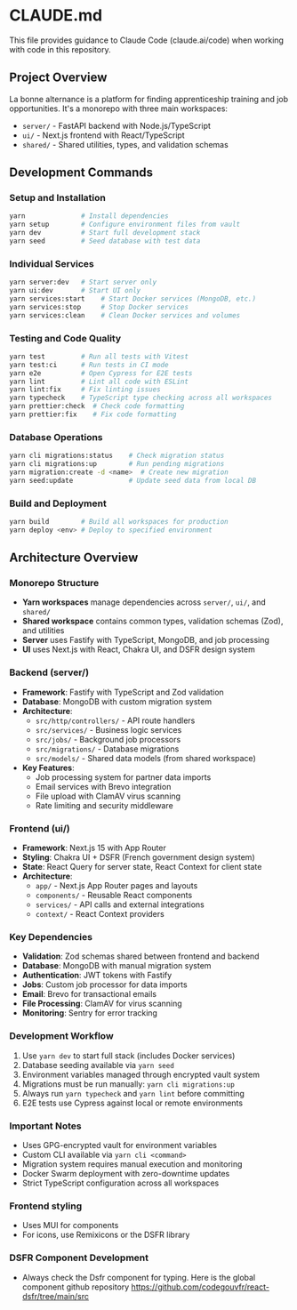 # CLAUDE.md

This file provides guidance to Claude Code (claude.ai/code) when working with code in this repository.

## Project Overview

La bonne alternance is a platform for finding apprenticeship training and job opportunities. It's a monorepo with three main workspaces:

- `server/` - FastAPI backend with Node.js/TypeScript
- `ui/` - Next.js frontend with React/TypeScript
- `shared/` - Shared utilities, types, and validation schemas

## Development Commands

### Setup and Installation

```bash
yarn              # Install dependencies
yarn setup        # Configure environment files from vault
yarn dev          # Start full development stack
yarn seed         # Seed database with test data
```

### Individual Services

```bash
yarn server:dev   # Start server only
yarn ui:dev       # Start UI only
yarn services:start    # Start Docker services (MongoDB, etc.)
yarn services:stop     # Stop Docker services
yarn services:clean    # Clean Docker services and volumes
```

### Testing and Code Quality

```bash
yarn test         # Run all tests with Vitest
yarn test:ci      # Run tests in CI mode
yarn e2e          # Open Cypress for E2E tests
yarn lint         # Lint all code with ESLint
yarn lint:fix     # Fix linting issues
yarn typecheck    # TypeScript type checking across all workspaces
yarn prettier:check  # Check code formatting
yarn prettier:fix    # Fix code formatting
```

### Database Operations

```bash
yarn cli migrations:status    # Check migration status
yarn cli migrations:up        # Run pending migrations
yarn migration:create -d <name>  # Create new migration
yarn seed:update              # Update seed data from local DB
```

### Build and Deployment

```bash
yarn build        # Build all workspaces for production
yarn deploy <env> # Deploy to specified environment
```

## Architecture Overview

### Monorepo Structure

- **Yarn workspaces** manage dependencies across `server/`, `ui/`, and `shared/`
- **Shared workspace** contains common types, validation schemas (Zod), and utilities
- **Server** uses Fastify with TypeScript, MongoDB, and job processing
- **UI** uses Next.js with React, Chakra UI, and DSFR design system

### Backend (server/)

- **Framework**: Fastify with TypeScript and Zod validation
- **Database**: MongoDB with custom migration system
- **Architecture**:
  - `src/http/controllers/` - API route handlers
  - `src/services/` - Business logic services
  - `src/jobs/` - Background job processors
  - `src/migrations/` - Database migrations
  - `src/models/` - Shared data models (from shared workspace)
- **Key Features**:
  - Job processing system for partner data imports
  - Email services with Brevo integration
  - File upload with ClamAV virus scanning
  - Rate limiting and security middleware

### Frontend (ui/)

- **Framework**: Next.js 15 with App Router
- **Styling**: Chakra UI + DSFR (French government design system)
- **State**: React Query for server state, React Context for client state
- **Architecture**:
  - `app/` - Next.js App Router pages and layouts
  - `components/` - Reusable React components
  - `services/` - API calls and external integrations
  - `context/` - React Context providers

### Key Dependencies

- **Validation**: Zod schemas shared between frontend and backend
- **Database**: MongoDB with manual migration system
- **Authentication**: JWT tokens with Fastify
- **Jobs**: Custom job processor for data imports
- **Email**: Brevo for transactional emails
- **File Processing**: ClamAV for virus scanning
- **Monitoring**: Sentry for error tracking

### Development Workflow

1. Use `yarn dev` to start full stack (includes Docker services)
2. Database seeding available via `yarn seed`
3. Environment variables managed through encrypted vault system
4. Migrations must be run manually: `yarn cli migrations:up`
5. Always run `yarn typecheck` and `yarn lint` before committing
6. E2E tests use Cypress against local or remote environments

### Important Notes

- Uses GPG-encrypted vault for environment variables
- Custom CLI available via `yarn cli <command>`
- Migration system requires manual execution and monitoring
- Docker Swarm deployment with zero-downtime updates
- Strict TypeScript configuration across all workspaces

### Frontend styling

- Uses MUI for components
- For icons, use Remixicons or the DSFR library

### DSFR Component Development

- Always check the Dsfr component for typing. Here is the global component github repository https://github.com/codegouvfr/react-dsfr/tree/main/src
